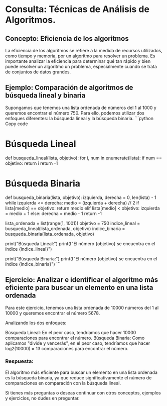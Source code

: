 # Consulta: Técnicas de Análisis de Algoritmos.
## Concepto: Eficiencia de los algoritmos
La eficiencia de los algoritmos se refiere a la medida de recursos utilizados, como tiempo y memoria, por un algoritmo para resolver un problema. Es importante analizar la eficiencia para determinar qué tan rápido y bien puede resolver un algoritmo un problema, especialmente cuando se trata de conjuntos de datos grandes.
## Ejemplo: Comparación de algoritmos de búsqueda lineal y binaria
Supongamos que tenemos una lista ordenada de números del 1 al 1000 y queremos encontrar el número 750. Para ello, podemos utilizar dos enfoques diferentes: la búsqueda lineal y la búsqueda binaria.
´´´python
Copy code
# Búsqueda Lineal
def busqueda_lineal(lista, objetivo):
    for i, num in enumerate(lista):
        if num == objetivo:
            return i
    return -1

# Búsqueda Binaria
def busqueda_binaria(lista, objetivo):
    izquierda, derecha = 0, len(lista) - 1
    while izquierda <= derecha:
        medio = (izquierda + derecha) // 2
        if lista[medio] == objetivo:
            return medio
        elif lista[medio] < objetivo:
            izquierda = medio + 1
        else:
            derecha = medio - 1
    return -1

lista_ordenada = list(range(1, 1001))
objetivo = 750
indice_lineal = busqueda_lineal(lista_ordenada, objetivo)
indice_binaria = busqueda_binaria(lista_ordenada, objetivo)

print("Búsqueda Lineal:")
print(f"El número {objetivo} se encuentra en el índice {indice_lineal}")

print("Búsqueda Binaria:")
print(f"El número {objetivo} se encuentra en el índice {indice_binaria}")
´´´
## Ejercicio: Analizar e identificar el algoritmo más eficiente para buscar un elemento en una lista ordenada
Para este ejercicio, tenemos una lista ordenada de 10000 números del 1 al 10000 y queremos encontrar el número 5678.

Analizando los dos enfoques:

Búsqueda Lineal: En el peor caso, tendríamos que hacer 10000 comparaciones para encontrar el número.
Búsqueda Binaria: Como aplicamos "divide y vencerás", en el peor caso, tendríamos que hacer log2(10000) ≈ 13 comparaciones para encontrar el número.
### Respuesta: 
El algoritmo más eficiente para buscar un elemento en una lista ordenada es la búsqueda binaria, ya que reduce significativamente el número de comparaciones en comparación con la búsqueda lineal.

Si tienes más preguntas o deseas continuar con otros conceptos, ejemplos y ejercicios, no dudes en preguntar.
